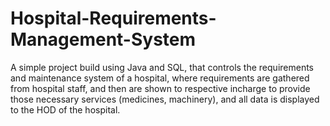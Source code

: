 # Hospital-Requirements-Management-System
A simple project build using Java and SQL, that controls the requirements and maintenance system of a hospital, where requirements are gathered from hospital staff, and then are shown to respective incharge to provide those necessary services  (medicines, machinery), and all data is displayed to the HOD of the hospital. 
